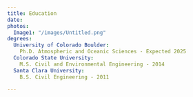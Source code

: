 ```yaml
---
title: Education
date: 
photos:
  Image1: "/images/Untitled.png"
degrees:
  University of Colorado Boulder: 
    Ph.D. Atmospheric and Oceanic Sciences - Expected 2025
  Colorado State University: 
    M.S. Civil and Environmental Engineering - 2014
  Santa Clara University: 
    B.S. Civil Engineering - 2011

---
```

